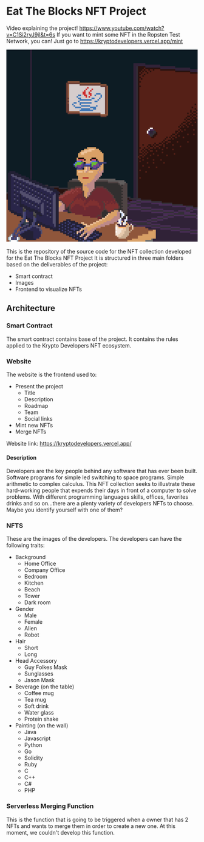 # Eat The Blocks NFT Project

Video explaining the project! https://www.youtube.com/watch?v=C1Si2ryJ9jI&t=6s
If you want to mint some NFT in the Ropsten Test Network, you can!
Just go to https://kryptodevelopers.vercel.app/mint

![KryptoDeveloper 1](kryptodeveloper.png?raw=true "Title")

This is the repository of the source code for the NFT collection developed for the Eat The Blocks NFT Project
It is structured in three main folders based on the deliverables of the project:

-   Smart contract
-   Images
-   Frontend to visualize NFTs

## Architecture


### Smart Contract

The smart contract contains base of the project. It contains the rules applied to the Krypto Developers NFT ecosystem.

### Website

The website is the frontend used to:

-   Present the project
    -   Title
    -   Description
    -   Roadmap
    -   Team
    -   Social links
-   Mint new NFTs
-   Merge NFTs

Website link: https://kryptodevelopers.vercel.app/


#### Description

Developers are the key people behind any software that has ever been built. Software programs for simple led switching to space programs. Simple arithmetic to complex calculus. This NFT collection seeks to illustrate these hard-working people that expends their days in front of a computer to solve problems. With different programming languages skills, offices, favorites drinks and so on...there are a plenty variety of developers NFTs to choose. Maybe you identify yourself with one of them?

### NFTS

These are the images of the developers.
The developers can have the following traits:

-   Background
    -   Home Office
    -   Company Office
    -   Bedroom
    -   Kitchen
    -   Beach
    -   Tower
    -   Dark room
-   Gender
    -   Male
    -   Female
    -   Alien
    -   Robot
-   Hair
    -   Short
    -   Long
-   Head Accessory
    -   Guy Folkes Mask
    -   Sunglasses
    -   Jason Mask
-   Beverage (on the table)
    -   Coffee mug
    -   Tea mug
    -   Soft drink
    -   Water glass
    -   Protein shake
-   Painting (on the wall)
    -   Java
    -   Javascript
    -   Python
    -   Go
    -   Solidity
    -   Ruby
    -   C
    -   C++
    -   C#
    -   PHP

### Serverless Merging Function

This is the function that is going to be triggered when a owner that has 2 NFTs and wants to merge them in order to create a new one. At this moment, we couldn't develop this function.
